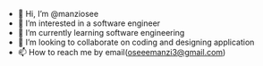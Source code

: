 - 👋 Hi, I’m @manziosee
- 👀 I’m interested in a software engineer
- 🌱 I’m currently learning software engineering
- 💞️ I’m looking to collaborate on coding and designing application
- 📫 How to reach me by email(oseeemanzi3@gmail.com)

<!---
manziosee/manziosee is a ✨ special ✨ repository because its `README.md` (this file) appears on your GitHub profile.
You can click the Preview link to take a look at your changes.
--->

